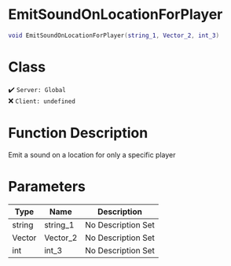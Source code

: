 # EmitSoundOnLocationForPlayer
```lua
void EmitSoundOnLocationForPlayer(string_1, Vector_2, int_3)
```
# Class
✔️ `Server: Global`  
❌ `Client: undefined`  

# Function Description
Emit a sound on a location for only a specific player
# Parameters
Type|Name|Description
--|--|--
string|string_1|No Description Set
Vector|Vector_2|No Description Set
int|int_3|No Description Set
